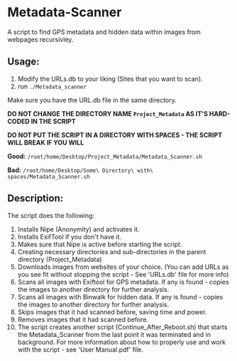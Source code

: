 # Metadata-Scanner                                                                      
A script to find GPS metadata and hidden data within images from webpages recursivley.

## Usage:
  1. Modify the URLs.db to your liking (Sites that you want to scan).
  2. run `./Metadata_scanner`
  
  Make sure you have the URL.db file in the same directory.
  
  **DO NOT CHANGE THE DIRECTORY NAME `Project_Metadata` AS IT'S HARD-CODED IN THE SCRIPT**
  
  **DO NOT PUT THE SCRIPT IN A DIRECTORY WITH SPACES - THE SCRIPT WILL BREAK IF YOU WILL**
  
  **Good:**
    `/root/home/Desktop/Project_Metadata/Metadata_Scanner.sh`
  
  **Bad:**
    `/root/home/Desktop/Some\ Directory\ with\ spaces/Metadata_Scanner.sh`

## Description:
The script does the following:
1.  Installs Nipe (Anonymity) and activates it.
2.  Installs ExifTool if you don't have it.
3.  Makes sure that Nipe is active before starting the script.
4.  Creating necessary directories and sub-directories in the parent directory (Project_Metadata)
5.  Downloads images from websites of your choice. (You can add URLs as you see fit without stopping the script - See 'URLs.db' file for more info)
6.  Scans all images with Exiftool for GPS metadata. If any is found - copies the images to another directory for further analysis.
7.  Scans all images with Binwalk for hidden data. If any is found - copies the images to another directory for further analysis.
8.  Skips images that it had scanned before, saving time and power.
9.  Removes images that it had scanned before.
10. The script creates another script (Continue_After_Reboot.sh) that starts the Metadata_Scanner from the last point it was terminated and in background.
For more information about how to properly use and work with the script - see 'User Manual.pdf' file.
